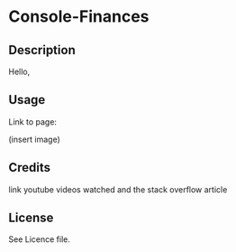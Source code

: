 # Console-Finances

## Description

Hello, 

## Usage

Link to page: 

(insert image)


## Credits

link youtube videos watched and the stack overflow article

## License

See Licence file.

